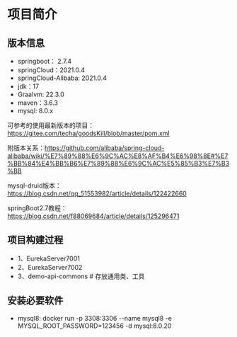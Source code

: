 # 项目简介

## 版本信息
- springboot： 2.7.4
- springCloud：2021.0.4
- springCloud-Alibaba: 2021.0.4
- jdk：17
- Graalvm: 22.3.0
- maven：3.6.3
- mysql: 8.0.x

可参考的使用最新版本的项目：https://gitee.com/techa/goodsKill/blob/master/pom.xml

附版本关系：https://github.com/alibaba/spring-cloud-alibaba/wiki/%E7%89%88%E6%9C%AC%E8%AF%B4%E6%98%8E#%E7%BB%84%E4%BB%B6%E7%89%88%E6%9C%AC%E5%85%B3%E7%B3%BB

mysql-druid版本：https://blog.csdn.net/qq_51553982/article/details/122422660

springBoot2.7教程：https://blog.csdn.net/f88069684/article/details/125296471

## 项目构建过程
- 1、EurekaServer7001
- 2、EurekaServer7002
- 3、demo-api-commons # 存放通用类、工具

## 安装必要软件
- mysql8: docker run -p 3308:3306 --name mysql8 -e MYSQL_ROOT_PASSWORD=123456  -d mysql:8.0.20